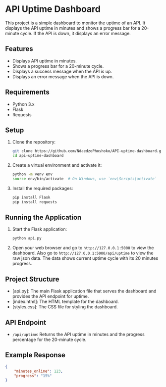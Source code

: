 # API Uptime Dashboard

This project is a simple dashboard to monitor the uptime of an API. It displays the API uptime in minutes and shows a progress bar for a 20-minute cycle. If the API is down, it displays an error message.

## Features

- Displays API uptime in minutes.
- Shows a progress bar for a 20-minute cycle.
- Displays a success message when the API is up.
- Displays an error message when the API is down.

## Requirements

- Python 3.x
- Flask
- Requests

## Setup

1. Clone the repository:
    ```sh
    git clone https://github.com/NdaedzoPhoshoko/API-uptime-dashboard.git
    cd api-uptime-dashboard
    ```

2. Create a virtual environment and activate it:
    ```sh
    python -m venv env
    source env/bin/activate  # On Windows, use `env\Scripts\activate`
    ```

3. Install the required packages:
    ```sh
    pip install Flask
    pip install requests
    ```

## Running the Application

1. Start the Flask application:
    ```sh
    python api.py
    ```

2. Open your web browser and go to `http://127.0.0.1:5000` to view the dashboard.
Also go to `http://127.0.0.1:5000/api/uptime` to view the raw json data. The data shows current uptime cycle with its 20 minutes progress.

## Project Structure

- [api.py]: The main Flask application file that serves the dashboard and provides the API endpoint for uptime.
- [index.html]: The HTML template for the dashboard.
- [styles.css]: The CSS file for styling the dashboard.

## API Endpoint

- `/api/uptime`: Returns the API uptime in minutes and the progress percentage for the 20-minute cycle.

## Example Response

```json
{
    "minutes_online": 123,
    "progress": "15%"
}
